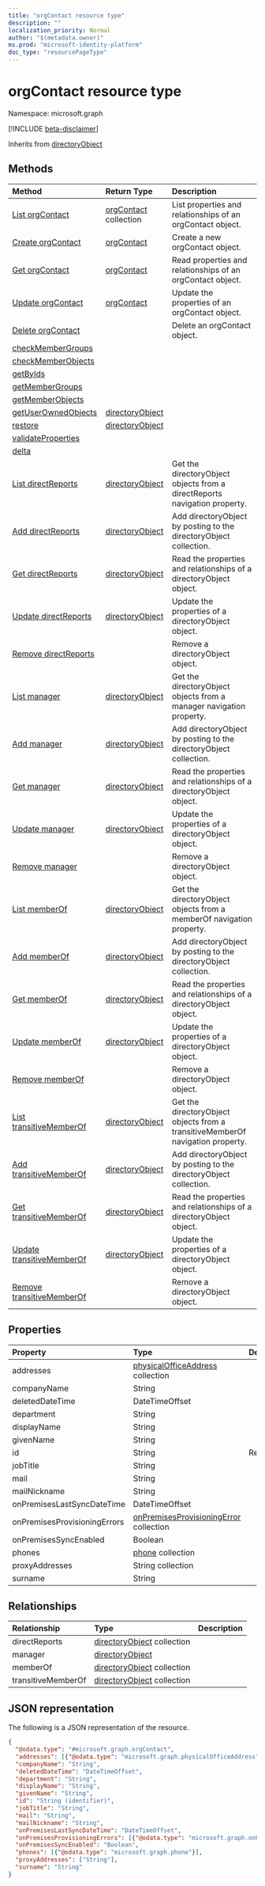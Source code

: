 ```yaml
---
title: "orgContact resource type"
description: ""
localization_priority: Normal
author: "$(metadata.owner)"
ms.prod: "microsoft-identity-platform"
doc_type: "resourcePageType"
---
```


# orgContact resource type

Namespace: microsoft.graph

[!INCLUDE [beta-disclaimer](../../includes/beta-disclaimer.md)]

Inherits from [directoryObject](directoryobject.md)

## Methods

| Method                                                                      | Return Type                                         | Description                                                                    |
| :-------------------------------------------------------------------------- | :-------------------------------------------------- | :----------------------------------------------------------------------------- |
| [List orgContact](../api/orgcontact-list.md)                                | [orgContact](orgContact.md) collection              | List properties and relationships of an orgContact object.                     |
| [Create orgContact](../api/orgcontact-create.md)                            | [orgContact](orgContact.md)                         | Create a new orgContact object.                                                |
| [Get orgContact](../api/orgcontact-get.md)                                  | [orgContact](orgContact.md)                         | Read properties and relationships of an orgContact object.                     |
| [Update orgContact](../api/orgcontact-update.md)                            | [orgContact](orgContact.md)                         | Update the properties of an orgContact object.                                 |
| [Delete orgContact](../api/orgcontact-delete.md)                            |                                                     | Delete an orgContact object.                                                   |
| [checkMemberGroups](../api/orgcontact-checkMemberGroups.md)                 |                                                     |                                                                                |
| [checkMemberObjects](../api/orgcontact-checkMemberObjects.md)               |                                                     |                                                                                |
| [getByIds](../api/orgcontact-getByIds.md)                                   |                                                     |                                                                                |
| [getMemberGroups](../api/orgcontact-getMemberGroups.md)                     |                                                     |                                                                                |
| [getMemberObjects](../api/orgcontact-getMemberObjects.md)                   |                                                     |                                                                                |
| [getUserOwnedObjects](../api/orgcontact-getUserOwnedObjects.md)             | [directoryObject](../resources/-directoryobject.md) |                                                                                |
| [restore](../api/orgcontact-restore.md)                                     | [directoryObject](../resources/-directoryobject.md) |                                                                                |
| [validateProperties](../api/orgcontact-validateProperties.md)               |                                                     |                                                                                |
| [delta](../api/orgcontact-delta.md)                                         |                                                     |                                                                                |
| [List directReports](../api/orgcontact-list-directreports.md)               | [directoryObject](../resources/-directoryobject.md) | Get the directoryObject objects from a directReports navigation property.      |
| [Add directReports](../api/orgcontact-post-directreports.md)                | [directoryObject](../resources/-directoryobject.md) | Add directoryObject by posting to the directoryObject collection.              |
| [Get directReports](../api/orgcontact-get-directreports.md)                 | [directoryObject](../resources/-directoryobject.md) | Read the properties and relationships of a directoryObject object.             |
| [Update directReports](../api/orgcontact-update-directreports.md)           | [directoryObject](../resources/-directoryobject.md) | Update the properties of a directoryObject object.                             |
| [Remove directReports](../api/orgcontact-delete-directreports.md)           |                                                     | Remove a directoryObject object.                                               |
| [List manager](../api/orgcontact-list-manager.md)                           | [directoryObject](../resources/-directoryobject.md) | Get the directoryObject objects from a manager navigation property.            |
| [Add manager](../api/orgcontact-post-manager.md)                            | [directoryObject](../resources/-directoryobject.md) | Add directoryObject by posting to the directoryObject collection.              |
| [Get manager](../api/orgcontact-get-manager.md)                             | [directoryObject](../resources/-directoryobject.md) | Read the properties and relationships of a directoryObject object.             |
| [Update manager](../api/orgcontact-update-manager.md)                       | [directoryObject](../resources/-directoryobject.md) | Update the properties of a directoryObject object.                             |
| [Remove manager](../api/orgcontact-delete-manager.md)                       |                                                     | Remove a directoryObject object.                                               |
| [List memberOf](../api/orgcontact-list-memberof.md)                         | [directoryObject](../resources/-directoryobject.md) | Get the directoryObject objects from a memberOf navigation property.           |
| [Add memberOf](../api/orgcontact-post-memberof.md)                          | [directoryObject](../resources/-directoryobject.md) | Add directoryObject by posting to the directoryObject collection.              |
| [Get memberOf](../api/orgcontact-get-memberof.md)                           | [directoryObject](../resources/-directoryobject.md) | Read the properties and relationships of a directoryObject object.             |
| [Update memberOf](../api/orgcontact-update-memberof.md)                     | [directoryObject](../resources/-directoryobject.md) | Update the properties of a directoryObject object.                             |
| [Remove memberOf](../api/orgcontact-delete-memberof.md)                     |                                                     | Remove a directoryObject object.                                               |
| [List transitiveMemberOf](../api/orgcontact-list-transitivememberof.md)     | [directoryObject](../resources/-directoryobject.md) | Get the directoryObject objects from a transitiveMemberOf navigation property. |
| [Add transitiveMemberOf](../api/orgcontact-post-transitivememberof.md)      | [directoryObject](../resources/-directoryobject.md) | Add directoryObject by posting to the directoryObject collection.              |
| [Get transitiveMemberOf](../api/orgcontact-get-transitivememberof.md)       | [directoryObject](../resources/-directoryobject.md) | Read the properties and relationships of a directoryObject object.             |
| [Update transitiveMemberOf](../api/orgcontact-update-transitivememberof.md) | [directoryObject](../resources/-directoryobject.md) | Update the properties of a directoryObject object.                             |
| [Remove transitiveMemberOf](../api/orgcontact-delete-transitivememberof.md) |                                                     | Remove a directoryObject object.                                               |

## Properties

| Property                     | Type                                                                                  | Description |
| :--------------------------- | :------------------------------------------------------------------------------------ | :---------- |
| addresses                    | [physicalOfficeAddress](../resources/physicalofficeaddress.md) collection             |             |
| companyName                  | String                                                                                |             |
| deletedDateTime              | DateTimeOffset                                                                        |             |
| department                   | String                                                                                |             |
| displayName                  | String                                                                                |             |
| givenName                    | String                                                                                |             |
| id                           | String                                                                                | Read-only.  |
| jobTitle                     | String                                                                                |             |
| mail                         | String                                                                                |             |
| mailNickname                 | String                                                                                |             |
| onPremisesLastSyncDateTime   | DateTimeOffset                                                                        |             |
| onPremisesProvisioningErrors | [onPremisesProvisioningError](../resources/onpremisesprovisioningerror.md) collection |             |
| onPremisesSyncEnabled        | Boolean                                                                               |             |
| phones                       | [phone](../resources/phone.md) collection                                             |             |
| proxyAddresses               | String collection                                                                     |             |
| surname                      | String                                                                                |             |

## Relationships

| Relationship       | Type                                                          | Description |
| :----------------- | :------------------------------------------------------------ | :---------- |
| directReports      | [directoryObject](../resources/directoryobject.md) collection |             |
| manager            | [directoryObject](../resources/directoryobject.md)            |             |
| memberOf           | [directoryObject](../resources/directoryobject.md) collection |             |
| transitiveMemberOf | [directoryObject](../resources/directoryobject.md) collection |             |

## JSON representation

The following is a JSON representation of the resource.

<!-- {
  "blockType": "resource",
  "keyProperty": "id",
  "@odata.type": "microsoft.graph.orgContact",
  "baseType": "microsoft.graph.directoryObject",
  "openType": True
}
-->

```json
{
  "@odata.type": "#microsoft.graph.orgContact",
  "addresses": [{"@odata.type": "microsoft.graph.physicalOfficeAddress"}],
  "companyName": "String",
  "deletedDateTime": "DateTimeOffset",
  "department": "String",
  "displayName": "String",
  "givenName": "String",
  "id": "String (identifier)",
  "jobTitle": "String",
  "mail": "String",
  "mailNickname": "String",
  "onPremisesLastSyncDateTime": "DateTimeOffset",
  "onPremisesProvisioningErrors": [{"@odata.type": "microsoft.graph.onPremisesProvisioningError"}],
  "onPremisesSyncEnabled": "Boolean",
  "phones": [{"@odata.type": "microsoft.graph.phone"}],
  "proxyAddresses": ["String"],
  "surname": "String"
}
```
